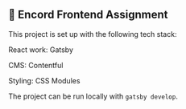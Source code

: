 ## 🚀 Encord Frontend Assignment


This project is set up with the following tech stack:

React work: Gatsby

CMS: Contentful

Styling: CSS Modules



The project can be run locally with `gatsby develop`.


